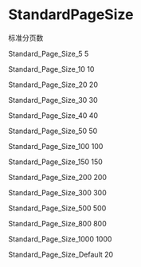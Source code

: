 # StandardPageSize
标准分页数

Standard_Page_Size_5    5

Standard_Page_Size_10   10

Standard_Page_Size_20   20

Standard_Page_Size_30   30

Standard_Page_Size_40   40

Standard_Page_Size_50   50


Standard_Page_Size_100  100

Standard_Page_Size_150  150

Standard_Page_Size_200  200

Standard_Page_Size_300  300

Standard_Page_Size_500  500

Standard_Page_Size_800  800

Standard_Page_Size_1000 1000

Standard_Page_Size_Default 20
